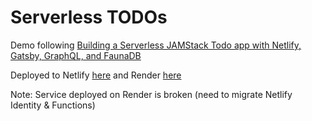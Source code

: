 # Serverless TODOs
Demo following [Building a Serverless JAMStack Todo app with Netlify, Gatsby, GraphQL, and FaunaDB](https://egghead.io/courses/building-a-serverless-jamstack-todo-app-with-netlify-gatsby-graphql-and-faunadb-53bb)

Deployed to Netlify [here](https://jimx-jamstack-todo.netlify.app/) and Render [here](https://jamstack-todo-2.onrender.com)

Note: Service deployed on Render is broken (need to migrate Netlify Identity & Functions)